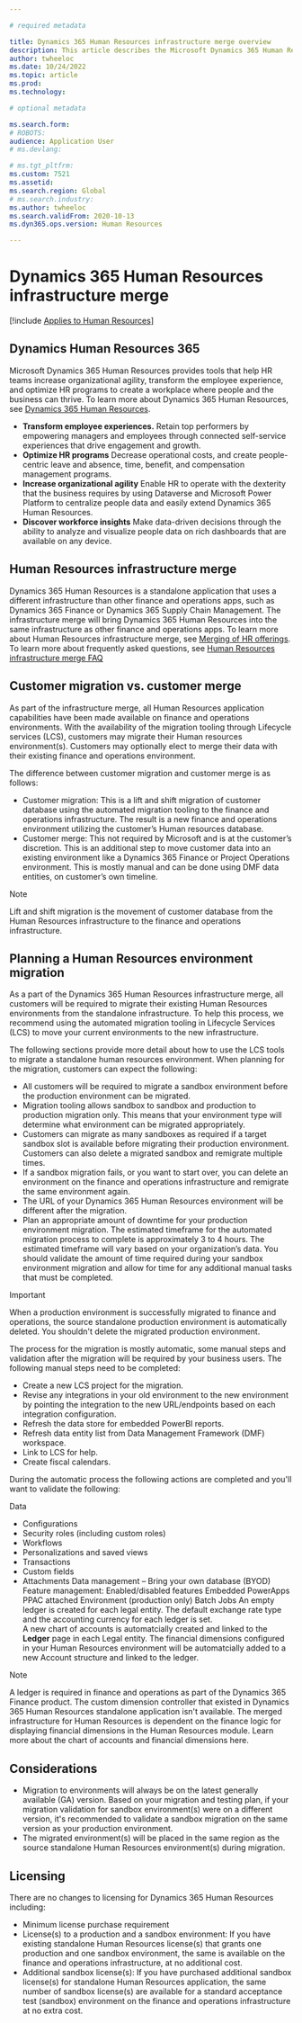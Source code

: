 ```yaml
---

# required metadata

title: Dynamics 365 Human Resources infrastructure merge overview
description: This article describes the Microsoft Dynamics 365 Human Resources infrastructure merge.
author: twheeloc
ms.date: 10/24/2022
ms.topic: article
ms.prod: 
ms.technology: 

# optional metadata

ms.search.form: 
# ROBOTS: 
audience: Application User
# ms.devlang: 

# ms.tgt_pltfrm: 
ms.custom: 7521
ms.assetid: 
ms.search.region: Global
# ms.search.industry: 
ms.author: twheeloc
ms.search.validFrom: 2020-10-13
ms.dyn365.ops.version: Human Resources

---
```

# Dynamics 365 Human Resources infrastructure merge 

[!include [Applies to Human Resources](../includes/applies-to-hr.md)]

##  Dynamics Human Resources 365

Microsoft Dynamics 365 Human Resources provides tools that help HR teams increase organizational agility, transform the employee experience, and optimize HR programs to
create a workplace where people and the business can thrive. To learn more about Dynamics 365 Human Resources, see [Dynamics 365 Human Resources](https://dynamics.microsoft.com/human-resources/overview/).

- **Transform employee experiences.** Retain top performers by empowering managers and employees through connected self-service experiences that drive engagement and 
growth.
- **Optimize HR programs** Decrease operational costs, and create people-centric leave and absence, time, benefit, and compensation management programs.
- **Increase organizational agility** Enable HR to operate with the dexterity that the business requires by using Dataverse and Microsoft Power Platform to centralize
people data and easily extend Dynamics 365 Human Resources.
- **Discover workforce insights** Make data-driven decisions through the ability to analyze and visualize people data on rich dashboards that are available on any 
device.

## Human Resources infrastructure merge
Dynamics 365 Human Resources is a standalone application that uses a different infrastructure than other finance and operations apps, such as Dynamics 365 Finance or 
Dynamics 365 Supply Chain Management. The infrastructure merge will bring Dynamics 365 Human Resources into the same infrastructure as other finance and operations apps. To learn more about Human Resources infrastructure merge, see [Merging of HR offerings](https://cloudblogs.microsoft.com/dynamics365/it/2021/09/15/merging-of-hr-offerings-brings-capabilities-together-for-customers/). 
To learn more about frequently asked questions, see [Human Resources infrastructure merge FAQ](./hr-infrastructure-merge-faq.md) 

## Customer migration vs. customer merge

As part of the infrastructure merge, all Human Resources application capabilities have been made available on finance and operations environments. With the 
availability of the migration tooling through Lifecycle services (LCS), customers may migrate their Human resources environment(s). Customers may optionally elect to merge their data with their existing finance and operations environment. 

The difference between customer migration and customer merge is as follows:
-	Customer migration: This is a lift and shift migration of customer database using the automated migration tooling to the finance and operations infrastructure. The result is a new finance and operations environment utilizing the customer’s Human resources database. 
-	Customer merge: This not required by Microsoft and is at the customer’s discretion. This is an additional step to move customer data into an existing environment like a Dynamics 365 Finance or Project Operations environment. This is mostly manual and can be done using DMF data entities, on customer’s own timeline. 

>[!Note] 
> Lift and shift migration is the movement of customer database from the Human Resources infrastructure to the finance and operations infrastructure. 

## Planning a Human Resources environment migration

As a part of the Dynamics 365 Human Resources infrastructure merge, all customers will be required to migrate their existing Human Resources environments from the 
standalone infrastructure. To help this process, we recommend using the automated migration tooling in Lifecycle Services (LCS) to move your current environments 
to the new infrastructure. 

The following sections provide more detail about how to use the LCS tools to migrate a standalone human resources environment. 
When planning for the migration, customers can expect the following:
 - All customers will be required to migrate a sandbox environment before the production environment can be migrated. 
 - Migration tooling allows sandbox to sandbox and production to production migration only. This means that your environment type will determine what environment can be
migrated appropriately. 
 - Customers can migrate as many sandboxes as required if a target sandbox slot is available before migrating their production environment. Customers can also delete a migrated sandbox and remigrate multiple times. 
 - If a sandbox migration fails, or you want to start over, you can delete an environment on the finance and operations infrastructure and remigrate the same environment again.
 - The URL of your Dynamics 365 Human Resources environment will be different after the migration.
 - Plan an appropriate amount of downtime for your production environment migration. The estimated timeframe for the automated migration process to complete is 
approximately 3 to 4 hours. The estimated timeframe will vary based on your organization’s data. You should validate the amount of time required during your sandbox
environment migration and allow for time for any additional manual tasks that must be completed.

>[!Important] 
> When a production environment is successfully migrated to finance and operations, the source standalone production environment is automatically deleted. You shouldn't delete the migrated production environment. 

The process for the migration is mostly automatic, some manual steps and validation after the migration will be required by your business users. 
The following manual steps need to be completed:
 - Create a new LCS project for the migration.
 - Revise any integrations in your old environment to the new environment by pointing the integration to the new URL/endpoints based on each integration configuration.
 - Refresh the data store for embedded PowerBI reports.
 - Refresh data entity list from Data Management Framework (DMF) workspace.
 - Link to LCS for help.
 - Create fiscal calendars.

During the automatic process the following actions are completed and you'll want to validate the following:

Data
 - Configurations
 - Security roles (including custom roles)
 - Workflows
 - Personalizations and saved views
 - Transactions
 - Custom fields
 - Attachments
Data management – Bring your own database (BYOD) 
Feature management: Enabled/disabled features
Embedded PowerApps
PPAC attached Environment (production only)
Batch Jobs 
An empty ledger is created for each legal entity. The default exchange rate type and the accounting currency for each ledger is set.  
A new chart of accounts is automatcially created and linked to the **Ledger** page in each Legal entity. The financial dimensions configured in your Human Resources environment will be automatcially added to a new Account structure and linked to the ledger. 

>[!Note]
>A ledger is required in finance and operations as part of the Dynamics 365 Finance product. The custom dimension controller that existed in Dynamics 365 Human Resources standalone application isn't available. The merged infrastructure for Human Resources is dependent on the finance logic for displaying financial dimensions in the Human Resources module. Learn more about the chart of accounts and financial dimensions here. 

## Considerations

 - Migration to environments will always be on the latest generally available (GA) version. Based on your migration and testing plan, if your migration validation for
sandbox environment(s) were on a different version, it's recommended to validate a sandbox migration on the same version as your production environment. 
 - The migrated environment(s) will be placed in the same region as the source standalone Human Resources environment(s) during migration.

## Licensing

There are no changes to licensing for Dynamics 365 Human Resources including: 
 - Minimum license purchase requirement 
 - License(s) to a production and a sandbox environment: If you have existing standalone Human Resources license(s) that grants one production and one sandbox 
environment, the same is available on the finance and operations infrastructure, at no additional cost.
 - Additional sandbox license(s): If you have purchased additional sandbox license(s) for standalone Human Resources application, the same number of sandbox license(s) 
are available for a standard acceptance test (sandbox) environment on the finance and operations infrastructure at no extra cost. 



